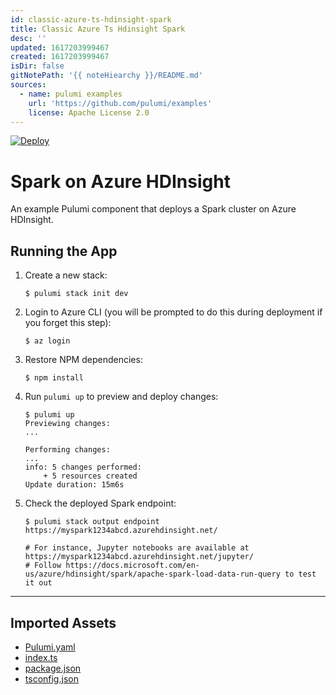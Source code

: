 ```yaml
---
id: classic-azure-ts-hdinsight-spark
title: Classic Azure Ts Hdinsight Spark
desc: ''
updated: 1617203999467
created: 1617203999467
isDir: false
gitNotePath: '{{ noteHiearchy }}/README.md'
sources:
  - name: pulumi examples
    url: 'https://github.com/pulumi/examples'
    license: Apache License 2.0
---
```

[![Deploy](https://get.pulumi.com/new/button.svg)](https://app.pulumi.com/new)

# Spark on Azure HDInsight

An example Pulumi component that deploys a Spark cluster on Azure HDInsight.

## Running the App

1. Create a new stack:

   ```
   $ pulumi stack init dev
   ```

2. Login to Azure CLI (you will be prompted to do this during deployment if you forget this step):

   ```
   $ az login
   ```

3. Restore NPM dependencies:

   ```
   $ npm install
   ```

4. Run `pulumi up` to preview and deploy changes:

   ```
   $ pulumi up
   Previewing changes:
   ...

   Performing changes:
   ...
   info: 5 changes performed:
       + 5 resources created
   Update duration: 15m6s
   ```

5. Check the deployed Spark endpoint:

   ```
   $ pulumi stack output endpoint
   https://myspark1234abcd.azurehdinsight.net/

   # For instance, Jupyter notebooks are available at https://myspark1234abcd.azurehdinsight.net/jupyter/
   # Follow https://docs.microsoft.com/en-us/azure/hdinsight/spark/apache-spark-load-data-run-query to test it out
   ```

* * *

## Imported Assets

- [Pulumi.yaml](/assets/pulumi.yaml)
- [index.ts](/assets/index.ts)
- [package.json](/assets/package.json)
- [tsconfig.json](/assets/tsconfig.json)

